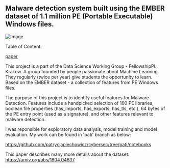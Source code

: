## Malware detection system built using the EMBER dataset of 1.1 million PE (Portable Executable) Windows files.

![image](https://user-images.githubusercontent.com/66388735/217641205-39df832a-c783-48ff-b5b5-7047cc0c3fc3.png)


Table of Content:

<a href=”[LINK.com](https://arxiv.org/abs/1804.04637)”>paper</a>



This project is a part of the Data Science Working Group - FellowshipPL, Krakow.  A group founded by people passionate about Machine Learning. 
They regularly (twice per year) give students the opportunity to learn.
Based on the EMBER dataset - a collection of features from PE Windows files.


The purpose of this project is to identify useful features for Malware Detection. Features include a handpicked selection of 100 PE libraries, boolean file properties (has_imports, has_exports, has_tls, etc.), 64 bytes of the PE entry point (used as a signature), and other features relevant to malware detection.


I was reponsible for exploratory data analysis, model training and model evaluation. My work can be found in 'pati' branch as below:

https://github.com/patrycjapiechowicz/cybersec/tree/pati/notebooks

This paper describes many more details about the dataset: https://arxiv.org/abs/1804.04637



